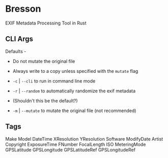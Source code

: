 # Bresson

EXIF Metadata Processing Tool in Rust

## CLI Args

Defaults -

- Do not mutate the original file
- Always write to a copy unless specified with the `mutate` flag

- `-c` | `--cli` to run in command line mode
- `-r` | `--random` to automatically randomize the exif metadata
- (Shouldn't this be the default?)
- `-m` | `--mutate` to mutate the original file (not recommended)

## Tags

Make
Model
DateTime
XResolution
YResolution
Software
ModifyDate
Artist
Copyright
ExposureTime
FNumber
FocalLength
ISO
MeteringMode
GPSLatitude
GPSLongitude
GPSLatitudeRef
GPSLongitudeRef
